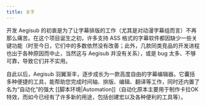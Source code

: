 ```yaml
---
title: 关于
---
```


开发 Aegisub 的初衷是为了让字幕排版的工作（尤其是对动漫字幕组而言）不再那么痛苦。在这个项目诞生之初，许多支持 ASS 格式的字幕软件都因缺少一些关键功能（时至今日，它们中的多数依然没有改善；此外，几款同类竞品的开发进程也出于各种原因而中止，当然这与 Aegisub 并没有关系），或是 bug 太多、不够可靠，导致它们并不实用。

自此以后，Aegisub 羽翼渐丰，逐步成长为一款高度自由的字幕编辑器。它囊括多种便捷的工具，能帮助您完成时间轴、排版、编辑、翻译等工作，同时还内置了名为“自动化”的强大 [[脚本环境|Automation]]（自动化原本主要用于制作卡拉OK特效，而如今已经有了许多新的用途，包括创建宏以及各种便利的工具等）。
